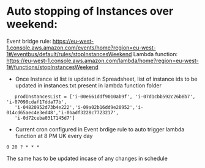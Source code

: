 # Auto stopping of Instances over weekend:

Event bridge rule: https://eu-west-1.console.aws.amazon.com/events/home?region=eu-west-1#/eventbus/default/rules/stopInstancesWeekend
Lambda function: https://eu-west-1.console.aws.amazon.com/lambda/home?region=eu-west-1#/functions/stopInstancesWeekend


- Once Instance id list is updated in Spreadsheet, list of instance ids to be updated in instances.txt present in lambda function folder
 ```
    prodInstancesList = ['i-00e661ddf9010ab9f', 'i-07d1cbb592c26b8b7', 'i-07098cdaf17dda77b',
    'i-04820952d73b4e222','i-09a02b16dd9e20952','i-014cd65aec4e3ed48','i-0badf3228c7723217',
    'i-0d72ceba0317145d7']
  ```
- Current cron configured in Event brdige rule to auto trigger lambda function at 8 PM UK every day
```
0 20 ? * * *
```
The same has to be updated incase of any changes in schedule 